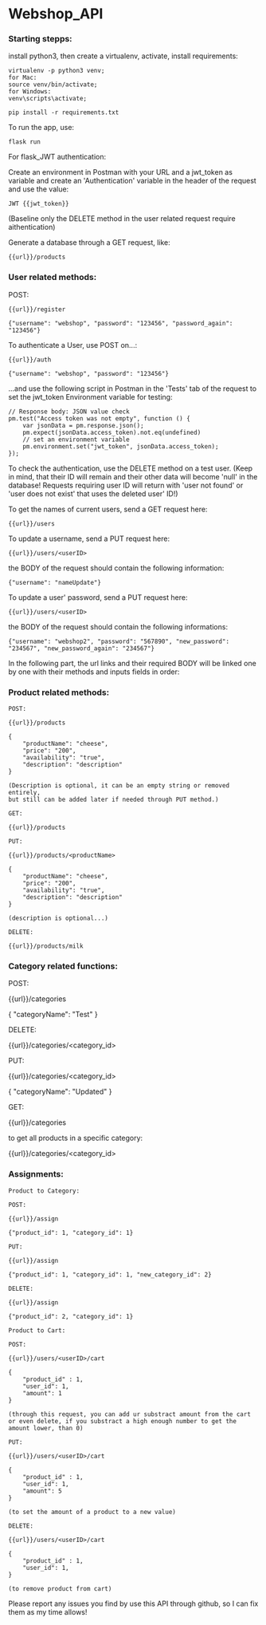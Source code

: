 # Webshop_API

### Starting stepps:

install python3, then create a virtualenv, activate, install requirements:

```
virtualenv -p python3 venv;
for Mac:
source venv/bin/activate;
for Windows:
venv\scripts\activate;

pip install -r requirements.txt
```

To run the app, use:

```
flask run
```

For flask_JWT authentication:

Create an environment in Postman with your URL and a jwt_token as variable and
create an 'Authentication' variable in the header of the request and use the value:
```
JWT {{jwt_token}}
```
(Baseline only the DELETE method in the user related request require aithentication)

Generate a database through a GET request, like:
```
{{url}}/products
```

### User related methods:

POST:
```
{{url}}/register

{"username": "webshop", "password": "123456", "password_again": "123456"}
```

To authenticate a User, use POST on...:
```
{{url}}/auth

{"username": "webshop", "password": "123456"}
```

...and use the following script in Postman in the 'Tests' tab of the request 
to set the jwt_token Environment variable for testing:
```
// Response body: JSON value check
pm.test("Access token was not empty", function () {
    var jsonData = pm.response.json();
    pm.expect(jsonData.access_token).not.eq(undefined)
    // set an environment variable
    pm.environment.set("jwt_token", jsonData.access_token);
});
```
To check the authentication, use the DELETE method on a test user.
(Keep in mind, that their ID will remain and 
their other data will become 'null' in the database!
Requests requiring user ID will return with 'user not found' or 'user does not exist' 
that uses the deleted user' ID!)

To get the names of current users, send a GET request here:
```
{{url}}/users
```

To update a username, send a PUT request here:
```
{{url}}/users/<userID>
```
the BODY of the request should contain the following information:
```
{"username": "nameUpdate"}
```

To update a user' password, send a PUT request here:
```
{{url}}/users/<userID>
```
the BODY of the request should contain the following informations:
```
{"username": "webshop2", "password": "567890", "new_password": "234567", "new_password_again": "234567"}
```

In the following part, the url links and their required BODY 
will be linked one by one with their methods and inputs fields in order:

### Product related methods:

```
POST:

{{url}}/products

{
    "productName": "cheese",
    "price": "200",
    "availability": "true",
    "description": "description"
}

(Description is optional, it can be an empty string or removed entirely, 
but still can be added later if needed through PUT method.)

GET:

{{url}}/products

PUT:

{{url}}/products/<productName>

{
    "productName": "cheese",
    "price": "200",
    "availability": "true",
    "description": "description"
}

(description is optional...)

DELETE:

{{url}}/products/milk
```


### Category related functions:

POST:

{{url}}/categories

{
    "categoryName": "Test"
}

DELETE:

{{url}}/categories/<category_id>

PUT:

{{url}}/categories/<category_id>

{
    "categoryName": "Updated"
}

GET:

{{url}}/categories

to get all products in a specific category:

{{url}}/categories/<category_id>


### Assignments:

```
Product to Category:

POST:

{{url}}/assign

{"product_id": 1, "category_id": 1}

PUT:

{{url}}/assign

{"product_id": 1, "category_id": 1, "new_category_id": 2}

DELETE:

{{url}}/assign

{"product_id": 2, "category_id": 1}
```

```
Product to Cart:

POST:

{{url}}/users/<userID>/cart

{
    "product_id" : 1,
    "user_id": 1,
    "amount": 1
}

(through this request, you can add ur substract amount from the cart 
or even delete, if you substract a high enough number to get the amount lower, than 0)

PUT:

{{url}}/users/<userID>/cart

{
    "product_id" : 1,
    "user_id": 1,
    "amount": 5
}

(to set the amount of a product to a new value)

DELETE:

{{url}}/users/<userID>/cart

{
    "product_id" : 1,
    "user_id": 1,
}

(to remove product from cart)
```

Please report any issues you find by use this API through github, so I can fix them as my time allows!